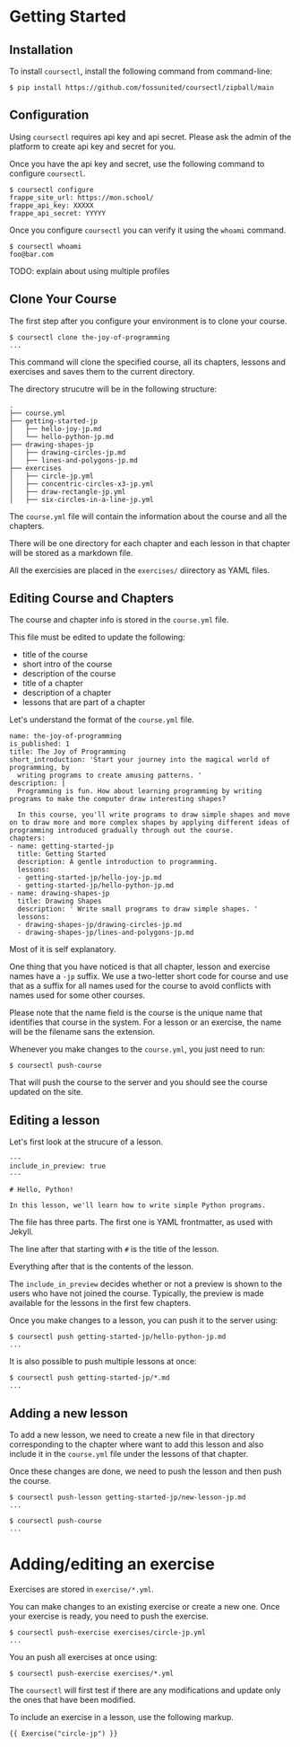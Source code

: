 # Getting Started

## Installation

To install `coursectl`, install the following command from command-line:

```
$ pip install https://github.com/fossunited/coursectl/zipball/main
```

## Configuration

Using `coursectl` requires api key and api secret. Please ask the admin of the platform to create api key and secret for you.

Once you have the api key and secret, use the following command to configure `coursectl`.

```
$ coursectl configure
frappe_site_url: https://mon.school/
frappe_api_key: XXXXX
frappe_api_secret: YYYYY
```

Once you configure `coursectl` you can verify it using the `whoami` command.

```
$ coursectl whoami
foo@bar.com
```

TODO: explain about using multiple profiles

## Clone Your Course

The first step after you configure your environment is to clone your course.

```
$ coursectl clone the-joy-of-programming
...
```

This command will clone the specified course, all its chapters, lessons and exercises and saves them to the current directory.

The directory strucutre will be in the following structure:

```
.
├── course.yml
├── getting-started-jp
│   ├── hello-joy-jp.md
│   └── hello-python-jp.md
├── drawing-shapes-jp
│   ├── drawing-circles-jp.md
│   ├── lines-and-polygons-jp.md
├── exercises
│   ├── circle-jp.yml
│   ├── concentric-circles-x3-jp.yml
│   ├── draw-rectangle-jp.yml
│   ├── six-circles-in-a-line-jp.yml
```

The `course.yml` file will contain the information about the course and all the chapters.

There will be one directory for each chapter and each lesson in that chapter will be stored as a markdown file.

All the exercisies are placed in the `exercises/` diirectory as YAML files.

## Editing Course and Chapters

The course and chapter info is stored in the `course.yml` file.

This file must be edited to update the following:

- title of the course
- short intro of the course
- description of the course
- title of a chapter
- description of a chapter
- lessons that are part of a chapter

Let's understand the format of the `course.yml` file.

```
name: the-joy-of-programming
is_published: 1
title: The Joy of Programming
short_introduction: 'Start your journey into the magical world of programming, by
  writing programs to create amusing patterns. '
description: |
  Programming is fun. How about learning programming by writing programs to make the computer draw interesting shapes?

  In this course, you'll write programs to draw simple shapes and move on to draw more and more complex shapes by applying different ideas of programming introduced gradually through out the course.
chapters:
- name: getting-started-jp
  title: Getting Started
  description: A gentle introduction to programming.
  lessons:
  - getting-started-jp/hello-joy-jp.md
  - getting-started-jp/hello-python-jp.md
- name: drawing-shapes-jp
  title: Drawing Shapes
  description: ' Write small programs to draw simple shapes. '
  lessons:
  - drawing-shapes-jp/drawing-circles-jp.md
  - drawing-shapes-jp/lines-and-polygons-jp.md
```

Most of it is self explanatory.

One thing that you have noticed is that all chapter, lesson and exercise names have a `-jp` suffix. We use a two-letter short code for course and use that as a suffix for all names used for the course to avoid conflicts with names used for some other courses.

Please note that the name field is the course is the unique name that identifies that course in the system. For a lesson or an exercise, the name will be the filename sans the extension.

Whenever you make changes to the `course.yml`, you just need to run:

```
$ coursectl push-course
```

That will push the course to the server and you should see the course updated on the site.

## Editing a lesson

Let's first look at the strucure of a lesson.

```
---
include_in_preview: true
---

# Hello, Python!

In this lesson, we'll learn how to write simple Python programs.
```

The file has three parts. The first one is YAML frontmatter, as used with Jekyll.

The line after that starting with `#` is the title of the lesson.

Everything after that is the contents of the lesson.

The `include_in_preview` decides whether or not a preview is shown to the users who have not joined the course. Typically, the preview is made available for the lessons in the first few chapters.

Once you make changes to a lesson, you can push it to the server using:

```
$ coursectl push getting-started-jp/hello-python-jp.md
...
```

It is also possible to push multiple lessons at once:

```
$ coursectl push getting-started-jp/*.md
...
```

## Adding a new lesson

To add a new lesson, we need to create a new file in that directory corresponding to the chapter where want to add this lesson and also include it in the `course.yml` file under the lessons of that chapter.

Once these changes are done, we need to push the lesson and then push the course.


```
$ coursectl push-lesson getting-started-jp/new-lesson-jp.md
...

$ coursectl push-course
...
```

# Adding/editing an exercise

Exercises are stored in `exercise/*.yml`.

You can make changes to an existing exercise or create a new one. Once your exercise is ready, you need to push the exercise.

```
$ coursectl push-exercise exercises/circle-jp.yml
...
```

You an push all exercises at once using:

```
$ coursectl push-exercise exercises/*.yml
```

The `coursectl` will first test if there are any modifications and update only the ones that have been modified.

To include an exercise in a lesson, use the following markup.

```
{{ Exercise("circle-jp") }}
```
